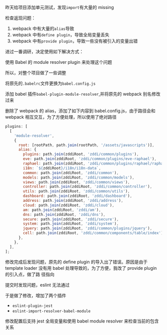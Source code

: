 昨天给项目添加单元测试，发现`import`有大量的 missing

检查返现问题：

1. webpack 中有大量的`alias`导致
2. webpack 中有`define plugin`，导致全局变量丢失
3. webpack 中有`provide plugin`，导致一些没有被引入的变量出错

进过一番调研，决定使用如下解决方式：

使用 Babel 的 module resolver plugin 来处理这个问题

所以，对整个项目做了一些调整

将原先的`.babelrc`文件更换为`babel.config.js`

添加 babel 插件`babel-plugin-module-resolver`,并将原先的 webpack 别名修改过来

删除了 webpack 的 alias，添加了如下内容到 babel.config.js，由于路径会和 webpack
相互交互，为了方便处理，所以使用了绝对路径

```js
plugins: [
  [
    'module-resolver',
    {
      root: [rootPath, path.join(rootPath, '/assets/javascripts')],
      alias: {
        plugins: path.join(zddiRoot, 'zddi/common/plugins'),
        eve: path.join(zddiRoot, 'zddi/common/plugins/eve-raphael'),
        raphael: path.join(zddiRoot, 'zddi/common/plugins/raphael/raphael.amd'),
        i18n: `${zddiRoot}/i18n/i18n-data`,
        common: path.join(zddiRoot, 'zddi/common'),
        models: path.join(zddiRoot, 'zddi/common/models'),
        views: path.join(zddiRoot, 'zddi/common/views'),
        controller: path.join(zddiRoot, 'zddi/common/controller'),
        utils: path.join(zddiRoot, 'zddi/common/utils'),
        dashboard: path.join(zddiRoot, 'zddi/dashboard'),
        address: path.join(zddiRoot, 'zddi/address'),
        cloud: path.join(zddiRoot, 'zddi/cloud'),
        am: path.join(zddiRoot, 'zddi/am'),
        dns: path.join(zddiRoot, 'zddi/dns'),
        secure: path.join(zddiRoot, 'zddi/secure'),
        system: path.join(zddiRoot, 'zddi/system'),
        jquery: path.join(zddiRoot, 'zddi/common/plugins/jquery'),
        cell: path.join(zddiRoot, 'zddi/common/components/table/index'),
      },
    },
  ],
];
```

修改完成后发现问题，原先的 define plugin 的导入出了错误。原因是由于 template
loader 没有用 babel 处理导致的，为了方便，我改了 provide plugin 的引入点，做了路
径指向

提交时发现问题，eslint 无法通过

于是做了修改，增加了两个插件

- `eslint-plugin-jest`
- `eslint-import-resolver-babel-module`

修改配置后支持 jest 全局变量和使用 babel module resolver 来检查当前的包含关系
